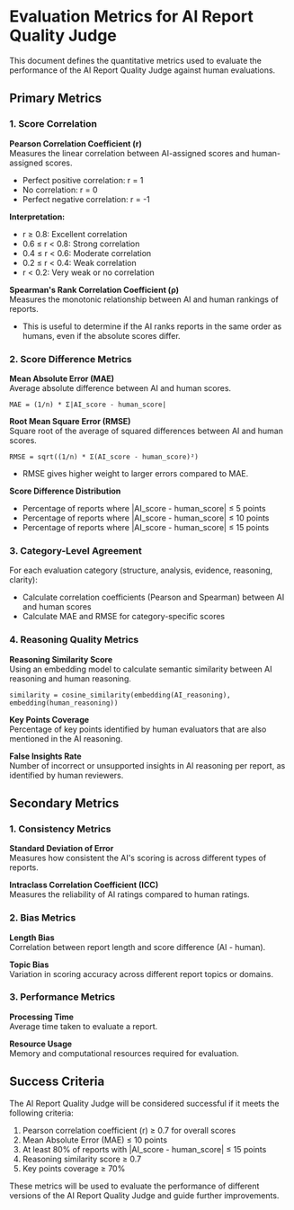 # Evaluation Metrics for AI Report Quality Judge

This document defines the quantitative metrics used to evaluate the performance of the AI Report Quality Judge against human evaluations.

## Primary Metrics

### 1. Score Correlation

**Pearson Correlation Coefficient (r)**  
Measures the linear correlation between AI-assigned scores and human-assigned scores.
- Perfect positive correlation: r = 1
- No correlation: r = 0
- Perfect negative correlation: r = -1

**Interpretation:**
- r ≥ 0.8: Excellent correlation
- 0.6 ≤ r < 0.8: Strong correlation
- 0.4 ≤ r < 0.6: Moderate correlation
- 0.2 ≤ r < 0.4: Weak correlation
- r < 0.2: Very weak or no correlation

**Spearman's Rank Correlation Coefficient (ρ)**  
Measures the monotonic relationship between AI and human rankings of reports.
- This is useful to determine if the AI ranks reports in the same order as humans, even if the absolute scores differ.

### 2. Score Difference Metrics

**Mean Absolute Error (MAE)**  
Average absolute difference between AI and human scores.
```
MAE = (1/n) * Σ|AI_score - human_score|
```

**Root Mean Square Error (RMSE)**  
Square root of the average of squared differences between AI and human scores.
```
RMSE = sqrt((1/n) * Σ(AI_score - human_score)²)
```
- RMSE gives higher weight to larger errors compared to MAE.

**Score Difference Distribution**  
- Percentage of reports where |AI_score - human_score| ≤ 5 points
- Percentage of reports where |AI_score - human_score| ≤ 10 points
- Percentage of reports where |AI_score - human_score| ≤ 15 points

### 3. Category-Level Agreement

For each evaluation category (structure, analysis, evidence, reasoning, clarity):
- Calculate correlation coefficients (Pearson and Spearman) between AI and human scores
- Calculate MAE and RMSE for category-specific scores

### 4. Reasoning Quality Metrics

**Reasoning Similarity Score**  
Using an embedding model to calculate semantic similarity between AI reasoning and human reasoning.
```
similarity = cosine_similarity(embedding(AI_reasoning), embedding(human_reasoning))
```

**Key Points Coverage**  
Percentage of key points identified by human evaluators that are also mentioned in the AI reasoning.

**False Insights Rate**  
Number of incorrect or unsupported insights in AI reasoning per report, as identified by human reviewers.

## Secondary Metrics

### 1. Consistency Metrics

**Standard Deviation of Error**  
Measures how consistent the AI's scoring is across different types of reports.

**Intraclass Correlation Coefficient (ICC)**  
Measures the reliability of AI ratings compared to human ratings.

### 2. Bias Metrics

**Length Bias**  
Correlation between report length and score difference (AI - human).

**Topic Bias**  
Variation in scoring accuracy across different report topics or domains.

### 3. Performance Metrics

**Processing Time**  
Average time taken to evaluate a report.

**Resource Usage**  
Memory and computational resources required for evaluation.

## Success Criteria

The AI Report Quality Judge will be considered successful if it meets the following criteria:

1. Pearson correlation coefficient (r) ≥ 0.7 for overall scores
2. Mean Absolute Error (MAE) ≤ 10 points
3. At least 80% of reports with |AI_score - human_score| ≤ 15 points
4. Reasoning similarity score ≥ 0.7
5. Key points coverage ≥ 70%

These metrics will be used to evaluate the performance of different versions of the AI Report Quality Judge and guide further improvements. 